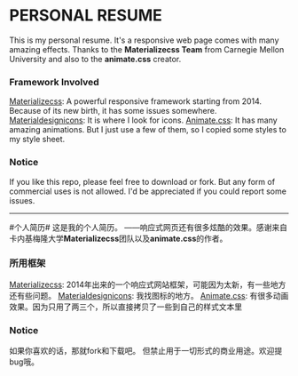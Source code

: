# PERSONAL RESUME #

This is my personal resume. It's a responsive web page comes with many amazing effects.
Thanks to the **Materializecss Team** from Carnegie Mellon University and also to the **animate.css** creator.

### Framework Involved ###
[Materializecss](http://materializecss.com/about.html): A powerful responsive framework starting from 2014. Because of its new birth, it has some issues somewhere.
[Materialdesignicons](https://materialdesignicons.com/): It is where I look for icons.
[Animate.css](https://daneden.github.io/animate.css/): It has many amazing animations. But I just use a few of them, so I copied some styles to my style sheet.

### Notice ###
If you like this repo, please feel free to download or fork. But any form of commercial uses is not allowed. I'd be appreciated if you could report some issues.
_______________________________________________________________________________________
#个人简历#
这是我的个人简历。 ——响应式网页还有很多炫酷的效果。感谢来自卡内基梅隆大学**Materializecss**团队以及**animate.css**的作者。
### 所用框架 ###
[Materializecss](http://materializecss.com/about.html): 2014年出来的一个响应式网站框架，可能因为太新，有一些地方还有些问题。
[Materialdesignicons](https://materialdesignicons.com/): 我找图标的地方。
[Animate.css](https://daneden.github.io/animate.css/): 有很多动画效果。因为只用了两三个，所以直接拷贝了一些到自己的样式文本里

### Notice ###
如果你喜欢的话，那就fork和下载吧。 但禁止用于一切形式的商业用途。欢迎提bug哦。